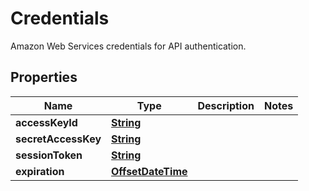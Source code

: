

# Credentials

Amazon Web Services credentials for API authentication.

## Properties

| Name | Type | Description | Notes |
|------------ | ------------- | ------------- | -------------|
|**accessKeyId** | [**String**](String.md) |  |  |
|**secretAccessKey** | [**String**](String.md) |  |  |
|**sessionToken** | [**String**](String.md) |  |  |
|**expiration** | [**OffsetDateTime**](OffsetDateTime.md) |  |  |



